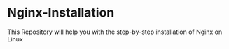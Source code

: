 # Nginx-Installation
This Repository will help you with the step-by-step installation of Nginx on Linux
